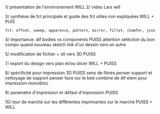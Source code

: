 1/ présentation de l'envirronement      WILL
2/ video Lars         will



3/ synthèse de fct principale et guide des fct utiles non expliquées  WILL + PUIS

    fct: offset, sweep, apparence, pattern, mirror, fillet, chamfer, join

4/ Importance: dif bodies vs components       PUISS
              attention séléction du bon compo quand nouveau sketch
              link d'un dessin vers un autre

5/ modification de fichier + stl vers 3D      PUISS

7/ export du design vers plan et/ou slicer    WILL + PUISS


8/ spécificité pour impression 3D     PUISS
              sens de fibres
              penser support et nettoyage de support
              penser face sur le bed
              combine de dif elem pour impression monobloc

9/ parametre d'impression et défaut d'impression      PUISS

10/ tour de marché sur les différentes imprimantes sur le marché      PUISS + WILL
